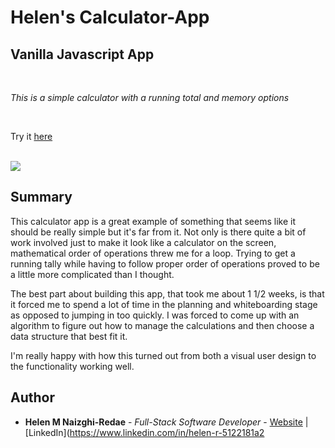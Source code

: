 # Helen's Calculator-App
## Vanilla Javascript App

<br>

_This is a simple calculator with a running total and memory options_

<br>

Try it [here](https://HelenR462.github.io/Calculator-App/)

<br>

<img src="image/Calc_App_Screenshot.png">

## Summary

This calculator app is a great example of something that seems like it should be really simple but it's far from it. Not only is there quite a bit of work involved just to make it look like a calculator on the screen, mathematical order of operations threw me for a loop. Trying to get a running tally while having to follow proper order of operations proved to be a little more complicated than I thought.

The best part about building this app, that took me about 1 1/2 weeks, is that it forced me to spend a lot of time in the planning and whiteboarding stage as opposed to jumping in too quickly. I was forced to come up with an algorithm to figure out how to manage the calculations and then choose a data structure that best fit it.

I'm really happy with how this turned out from both a visual user design to the functionality working well.


## Author

-   **Helen M Naizghi-Redae** - _Full-Stack Software Developer_ - [Website](https://helenmnaizghi-redae.com) | [LinkedIn](https://www.linkedin.com/in/helen-r-5122181a2
